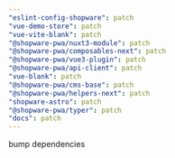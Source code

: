 ```yaml
---
"eslint-config-shopware": patch
"vue-demo-store": patch
"vue-vite-blank": patch
"@shopware-pwa/nuxt3-module": patch
"@shopware-pwa/composables-next": patch
"@shopware-pwa/vue3-plugin": patch
"@shopware-pwa/api-client": patch
"vue-blank": patch
"@shopware-pwa/cms-base": patch
"@shopware-pwa/helpers-next": patch
"shopware-astro": patch
"@shopware-pwa/typer": patch
"docs": patch
---
```


bump dependencies
